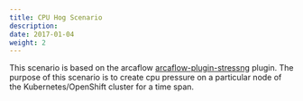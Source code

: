 ```yaml
---
title: CPU Hog Scenario
description: 
date: 2017-01-04
weight: 2
---
```


This scenario is based on the arcaflow [arcaflow-plugin-stressng](https://github.com/arcalot/arcaflow-plugin-stressng) plugin. 
The purpose of this scenario is to create cpu pressure on a particular node of the Kubernetes/OpenShift cluster for a time span.
